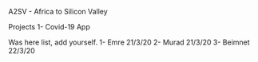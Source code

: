 A2SV - Africa to Silicon Valley

Projects
1- Covid-19 App

Was here list, add yourself.
1- Emre 21/3/20
2- Murad 21/3/20
3- Beimnet 22/3/20

